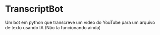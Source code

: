 # TranscriptBot
Um bot em python que transcreve um vídeo do YouTube para um arquivo de texto usando IA
(Não ta funcionando ainda)
